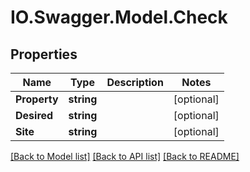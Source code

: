 # IO.Swagger.Model.Check
## Properties

Name | Type | Description | Notes
------------ | ------------- | ------------- | -------------
**Property** | **string** |  | [optional] 
**Desired** | **string** |  | [optional] 
**Site** | **string** |  | [optional] 

[[Back to Model list]](../README.md#documentation-for-models) [[Back to API list]](../README.md#documentation-for-api-endpoints) [[Back to README]](../README.md)

